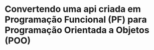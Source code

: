 # Convertendo uma api criada em Programação Funcional (PF) para Programação Orientada a Objetos (POO)
